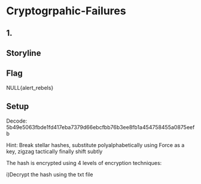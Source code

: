 # Cryptogrpahic-Failures

## 1.

## Storyline 

## Flag 
NULL{alert_rebels}

## Setup 
Decode: 5b49e5063fbde1fd417eba7379d66ebcfbb76b3ee8fb1a454758455a0875eefb

Hint: Break stellar hashes, substitute polyalphabetically using Force as a key, zigzag tactically finally shift subtly

The hash is encrypted using 4 levels of encryption techniques:

i)Decrypt the hash using the txt file 

